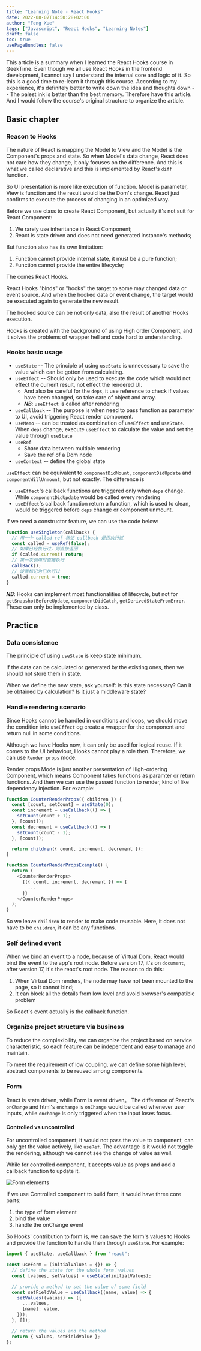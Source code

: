 ```yaml
---
title: "Learning Note - React Hooks"
date: 2022-08-07T14:50:28+02:00
author: "Feng Xue"
tags: ["Javascript", "React Hooks", "Learning Notes"]
draft: false
toc: true
usePageBundles: false
---
```


This article is a summary when I learned the React Hooks course in GeekTime. Even though we all use React Hooks in the frontend development, I cannot say I understand the internal core and logic of it. So this is a good time to re-learn it through this course. According to my experience, it's definitely better to write down the idea and thoughts down -- The palest ink is better than the best memory. Therefore have this article. And I would follow the course's original structure to organize the article.

## Basic chapter

### Reason to Hooks

The nature of React is mapping the Model to View and the Model is the Component's props and state. So when Model's data change, React does not care how they change, it only focuses on the difference. And this is what we called declarative and this is implemented by React's `diff` function.

So UI presentation is more like execution of function. Model is parameter, View is function and the result would be the Dom's change. React just confirms to execute the process of changing in an optimized way.

Before we use class to create React Component, but actually it's not suit for React Component:

1. We rarely use inheritance in React Component;
2. React is state driven and does not need generated instance's methods;

But function also has its own limitation:

1. Function cannot provide internal state, it must be a pure function;
2. Function cannot provide the entire lifecycle;

The comes React Hooks.

React Hooks "binds" or "hooks" the target to some may changed data or event source. And when the hooked data or event change, the target would be executed again to generate the new result.

The hooked source can be not only data, also the result of another Hooks execution.

Hooks is created with the background of using High order Component, and it solves the problems of wrapper hell and code hard to understanding.

### Hooks basic usage

* `useState` -- The principle of using `useState` is unnecessary to save the value which can be gotton from calculating.
* `useEffect` -- Should only be used to execute the code which would not effect the current result, not effect the rendered UI.
  - And also be careful for the `deps`, it use reference to check if values have been changed, so take care of object and array.
  - ***NB***: `useEffect` is called after rendering
* `useCallback` -- The purpose is when need to pass function as parameter to UI, avoid triggering React render component.
* `useMemo` -- can be treated as combination of `useEffect` and `useState`. When `deps` change, execute `useEffect` to calculate the value and set the value through `useState`
* `useRef`
  * Share data between multiple rendering
  * Save the ref of a Dom node
* `useContext` -- define the global state

`useEffect` can be equivalent to `componentDidMount`, `componentDidUpdate` and `componentWillUnmount`, but not exactly. The difference is
* `useEffect`'s callback functions are triggered only when `deps` change. While `componentDidUpdate` would be called every rendering
* `useEffect`'s callback function return a function, which is used to clean, would be triggered before `deps` change or component unmount.

If we need a constructor feature, we can use the code below:
```javascript
function useSingleton(callback) {
  // 用一个 called ref 标记 callback 是否执行过
  const called = useRef(false);
  // 如果已经执行过，则直接返回
  if (called.current) return;
  // 第一次调用时直接执行
  callBack();
  // 设置标记为已执行过
  called.current = true;
}
```

***NB***: Hooks can implement most functionalities of lifecycle, but not for `getSnapshotBeforeUpdate`, `componentDidCatch`, `getDerivedStateFromError`. These can only be implemented by class.

## Practice

### Data consistence

The principle of using `useState` is keep state minimum.

If the data can be calculated or generated by the existing ones, then we should not store them in state.

When we define the new state, ask yourself: is this state necessary? Can it be obtained by calculation? Is it just a middleware state?

### Handle rendering scenario

Since Hooks cannot be handled in conditions and loops, we should move the condition into `useEffect` og create a wrapper for the component and return null in some conditions. 

Although we have Hooks now, it can only be used for logical reuse. If it comes to the UI behaviour, Hooks cannot play a role then. Therefore, we can use `Render props` mode.

Render props Mode is just another presentation of High-ordering Component, which means Component takes functions as paramter or return functions. And then we can use the passed function to render, kind of like dependency injection. For example:

```javascript
function CounterRenderProps({ children }) {
  const [count, setCount] = useState(0);
  const increment = useCallback(() => {
    setCount(count + 1);
  }, [count]);
  const decrement = useCallback(() => {
    setCount(count - 1);
  }, [count]);

  return children({ count, increment, decrement });
}

function CounterRenderPropsExample() {
  return (
    <CounterRenderProps>
      {({ count, increment, decrement }) => {
        ...
      }}
    </CounterRenderProps>
  );
}
```

So we leave `children` to render to make code reusable. Here, it does not have to be `children`, it can be any functions.

### Self defined event

When we bind an event to a node, because of Virtual Dom, React would bind the event to the app's root node. Before version 17, it's on `document`, after version 17, it's the react's root node.
The reason to do this:
1. When Virtual Dom renders, the node may have not been mounted to the page, so it cannot bind;
2. It can block all the details from low level and avoid browser's compatible problem

So React's event actually is the callback function.

### Organize project structure via business

To reduce the complexibility, we can organize the project based on service characteristic, so each feature can be independent and easy to manage and maintain.

To meet the requirement of low coupling, we can define some high level, abstract components to be reused among components.


### Form

React is state driven, while Form is event driven。
The difference of React's `onChange` and html's `onchange` is `onChange` would be called whenever user inputs, while `onchange` is only triggered when the input loses focus.

#### Controlled vs uncontrolled

For uncontrolled component, it would not pass the value to component, can only get the value actively, like `useRef`. The advantage is it would not toggle the rendering, although we cannot see the change of value as well.

While for controlled component, it accepts value as props and add a callback function to update it.

![Form elements](/images/react-hooks/form_element.png "Form elements")

If we use Controlled component to build form, it would have three core parts:
1. the type of form element
2. bind the value
3. handle the onChange event

So Hooks' contribution to form is, we can save the form's values to Hooks and provide the function to handle them through `useState`. For example:

```javascript
import { useState, useCallback } from "react";

const useForm = (initialValues = {}) => {
  // define the state for the whole form：values
  const [values, setValues] = useState(initialValues);

  // provide a method to set the value of some field
  const setFieldValue = useCallback((name, value) => {
    setValues((values) => ({
      ...values,
      [name]: value,
    }));
  }, []);

  // return the values and the method
  return { values, setFieldValue };
};
```
